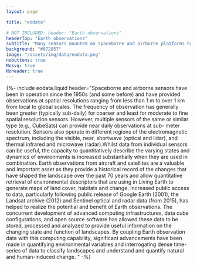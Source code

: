 ```yaml
---
layout: page

title: "eodata"

# NOT INCLUDED: header: "Earth observations"
headerTop: "Earth observations"
subtitle: "Many sensors mounted on spaceborne and airborne platforms have provided a unique historical record of how human activities and natural events or processes have affected our Planet." 
background: "#072857"
image: "/assets/img/data/eodata.png"
nobuttons: true
Nosvg: true
Noheader: true
---
```


{%-
include eodata.liquid
header="Spaceborne and airborne sensors have been in operation since the 1950s (and some before) and have provided observations at spatial resolutions ranging from less than 1 m to over 1 km from local to global scales. The frequency of observation has generally been greater (typically sub-daily) for coarser and least for moderate to fine spatial resolution sensors. However, multiple sensors of the same or similar type (e.g., CubeSats) can provide near daily observations at sub- meter resolution. Sensors also operate in different regions of the electromagnetic spectrum, including the visible, near, shortwave (optical and lidar), and thermal infrared and microwave (radar).Whilst data from individual sensors can be useful, the capacity to quantitatively describe the varying states and dynamics of environments is increased substantially when they are used in combination. Earth observations from aircraft and satellites are a valuable and important asset as they provide a historical record of the changes that have shaped the landscape over the past 70 years and allow quantitative retrieval of environmental descriptors that are using in Living Earth to generate maps of land cover, habitats and change. Increased public access to data, particularly following public release of Google Earth (2001), the Landsat archive (2012) and Sentinel optical and radar data (from 2015), has helped to realize the potential and benefit of Earth observations. The concurrent development of advanced computing infrastructures, data cube configurations, and open source software has allowed these data to be stored, processed and analyzed to provide useful information on the changing state and function of landscapes. By coupling Earth observation data with this computing capability, significant advancements have been made in quantifying environmental variables and interrogating dense time-series of data to classify landscapes and understand and quantify natural and human-induced change.
"
-%}
